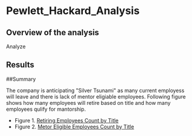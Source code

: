 # Pewlett_Hackard_Analysis
## Overview of the analysis
Analyze




## Results




##Summary

The company is anticipating "Silver Tsunami" as many current employess will leave and there is lack of mentor eligiable employees.
Following figure shows how many employees will retire based on title and how many employees qulify for mantorship.
- Figure 1. [Retiring Employees Count by Title](https://github.com/jamesmoonusa/Pewlett_Hackard_Analysis/blob/main/Data/retiring_titles.PNG)
- Figure 2. [Metor Eligible Employees Count by Title](https://github.com/jamesmoonusa/Pewlett_Hackard_Analysis/blob/main/Data/mentorship_eligibility_title_count.PNG)



